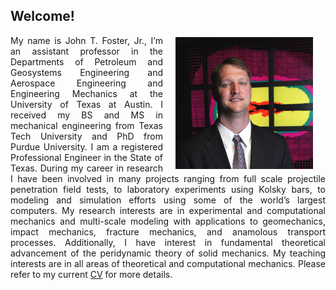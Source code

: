 <!--
.. title: John T. Foster
.. slug: index
.. date: 2014-08-27 23:23:20 UTC-05:00
.. type: text
.. template: notitle.tmpl
-->


## Welcome!

<img class="hidden-xs" style="margin: 3px 20px; float: right; width: 220px;" src="files/johnfoster.jpg">
<p align="justify" style="padding-bottom: 1cm;">
My name is John T. Foster, Jr., I’m an assistant professor in the Departments of Petroleum and Geosystems Engineering and Aerospace Engineering and Engineering Mechanics at the University of Texas at Austin.  <!--Before joining UT, I was previously a faculty member in mechanical engineering at UTSA and was a Senior Member of the Technical Staff at Sandia National Laboratories where I worked for 7 years.-->  I received my BS and MS in mechanical engineering from Texas Tech University and PhD from Purdue University. I am a registered Professional Engineer in the State of Texas.  During my career in research I have been involved in many projects ranging from full scale projectile penetration field tests, to laboratory experiments using Kolsky bars, to modeling and simulation efforts using some of the world’s largest computers. My research interests are in experimental and computational mechanics and multi-scale modeling with applications to geomechanics, impact mechanics, fracture mechanics, and anamolous transport processes. Additionally, I have interest in fundamental theoretical advancement of the peridynamic theory of solid mechanics.  My teaching interests are in all areas of theoretical and computational mechanics. Please refer to my current <a href="/cv/">CV</a> for more details. 
</p>
   

